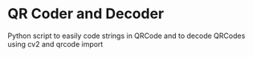 # QR Coder and Decoder

Python script to easily code strings in QRCode and to decode QRCodes using cv2 and qrcode import
